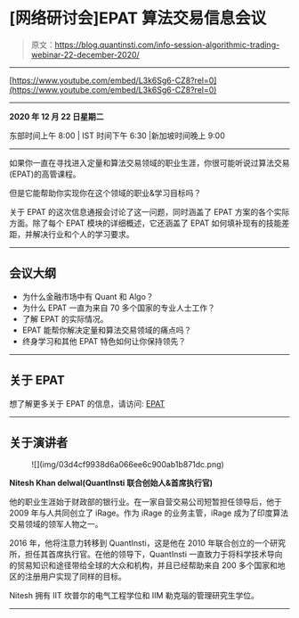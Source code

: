 # [网络研讨会]EPAT 算法交易信息会议

> 原文：<https://blog.quantinsti.com/info-session-algorithmic-trading-webinar-22-december-2020/>

* * *

[https://www.youtube.com/embed/L3k6Sg6-CZ8?rel=0](https://www.youtube.com/embed/L3k6Sg6-CZ8?rel=0)

* * *

**2020 年 12 月 22 日星期二**

东部时间上午 8:00 | IST 时间下午 6:30 |新加坡时间晚上 9:00

* * *

如果你一直在寻找进入定量和算法交易领域的职业生涯，你很可能听说过算法交易(EPAT)的高管课程。

但是它能帮助你实现你在这个领域的职业&学习目标吗？

关于 EPAT 的这次信息通报会讨论了这一问题，同时涵盖了 EPAT 方案的各个实际方面。除了每个 EPAT 模块的详细概述，它还涵盖了 EPAT 如何填补现有的技能差距，并解决行业和个人的学习要求。

* * *

## **会议大纲**

*   为什么金融市场中有 Quant 和 Algo？
*   为什么 EPAT 一直为来自 70 多个国家的专业人士工作？
*   了解 EPAT 的实际情况。
*   EPAT 能帮你解决定量和算法交易领域的痛点吗？
*   终身学习和其他 EPAT 特色如何让你保持领先？

* * *

## **关于 EPAT**

想了解更多关于 EPAT 的信息，请访问: [EPAT](https://www.quantinsti.com/epat)

* * *

## **关于演讲者**

<figure class="kg-card kg-image-card kg-width-full">![](img/03d4cf9938d6a066ee6c900ab1b871dc.png)</figure>

**Nitesh Khan delwal(QuantInsti 联合创始人&首席执行官)**

他的职业生涯始于财政部的银行业。在一家自营交易公司短暂担任领导后，他于 2009 年与人共同创立了 iRage。作为 iRage 的业务主管，iRage 成为了印度算法交易领域的领军人物之一。

2016 年，他将注意力转移到 QuantInsti，这是他在 2010 年联合创立的一个研究所，担任其首席执行官。在他的领导下，QuantInsti 一直致力于将科学技术导向的贸易知识和途径带给全球的大众和机构，并且已经帮助来自 200 多个国家和地区的注册用户实现了同样的目标。

Nitesh 拥有 IIT 坎普尔的电气工程学位和 IIM 勒克瑙的管理研究生学位。

* * *